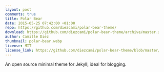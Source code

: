 ```yaml
---
layout: post
comments: true
title: Polar Bear
date: 2015-05-25 07:42:00 +01:00
repo: https://github.com/diezcami/polar-bear-theme/
download: https://github.com/diezcami/polar-bear-theme/archive/master.zip
author: Camille Diez
thumbnail: polar-bear.webp
license: MIT
license_link: https://github.com/diezcami/polar-bear-theme/blob/master/LICENSE
---
```


An open source minimal theme for Jekyll, ideal for blogging.

